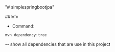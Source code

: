"# simplespringbootjpa" 

##Info
- Command: 

```
mvn dependency:tree
```
-- show all dependencies that are use in this project